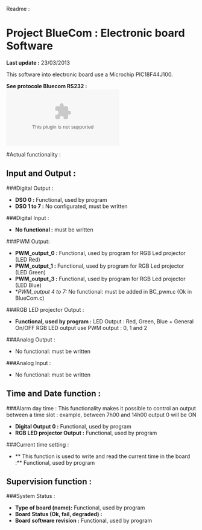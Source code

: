 Readme :


# Project BlueCom : Electronic board Software

**Last update :** 23/03/2013

This software into electronic board use a Microchip PIC18F44J100.

**See protocole Bluecom RS232 :** ![Excel Protocole](https://github.com/jcomega/BlueCom/blob/master/Project_Management/Protocole%20%20BlueCom%20RS232%20-%20Rev%20A2.xls)

#Actual functionality :

## Input and Output :

###Digital Output :
 - **DSO 0 :** Functional, used by program
 - **DSO 1 to 7 :** No configurated, must be written
 
###Digital Input :
 - **No functional :** must be written
 
###PWM Output:
 - **PWM_output_0 :** Functional, used by program for RGB Led projector (LED Red)
 - **PWM_output_1 :** Functional, used by program for RGB Led projector (LED Green)
 - **PWM_output_3 :** Functional, used by program for RGB Led projector (LED Blue)
 - **PWM_output 4 to 7:* No functional: must be added in BC_pwm.c  (Ok in BlueCom.c)
 
###RGB LED projector Output :
 - **Functional, used by program :** LED Output : Red, Green, Blue + General On/OFF
	RGB LED output use PWM output : 0, 1 and 2

###Analog Output :
 - No functional: must be written
 
###Analog Input :
 - No functional: must be written
 
 ## Time and Date function :
 
 ###Alarm day time :
	This functionality makes it possible to control an output between a time slot : example, between 7h00 and 14h00 output 0 will be ON
 - **Digital Output 0 :** Functional, used by program
 - **RGB LED projector Output :** Functional, used by program
 
  ###Current time setting :
  - ** This function is used to write and read the current time in the board :** Functional, used by program
  
 ## Supervision function :
 
 ###System Status :
  - **Type of board (name):** Functional, used by program
  - **Board Status (Ok, fail, degraded) :** 
  - **Board software revision :** Functional, used by program 
  
  
 